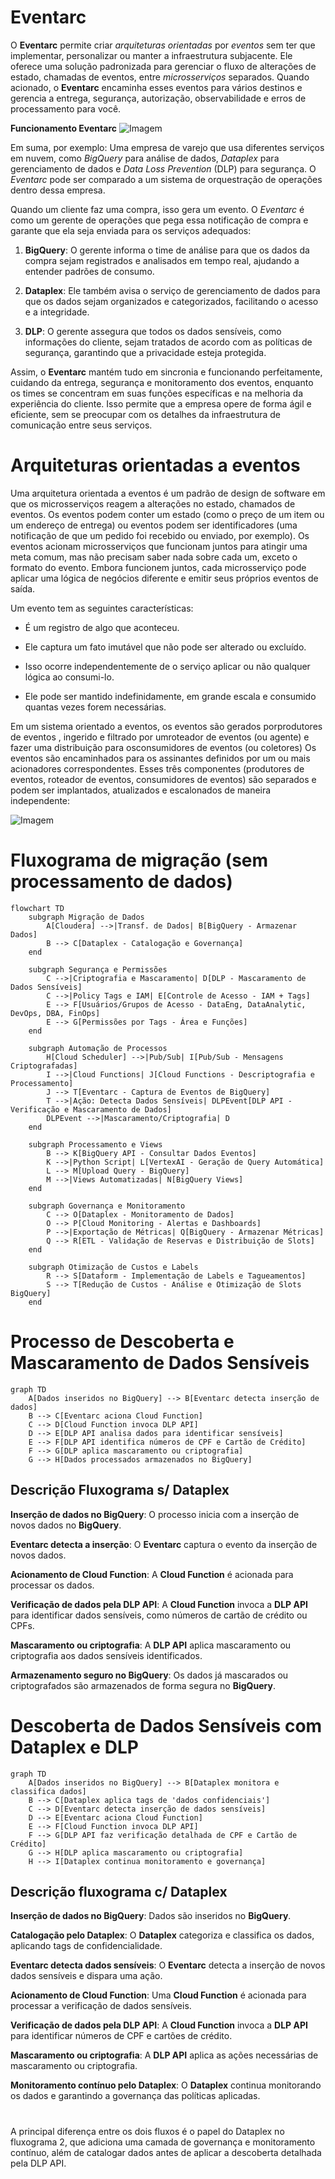 # Eventarc
O **Eventarc** permite criar *arquiteturas orientadas* por *eventos* sem ter que implementar, personalizar ou manter a infraestrutura subjacente. Ele oferece uma solução padronizada para gerenciar o fluxo de alterações de estado, chamadas de eventos, entre *microsserviços* separados. Quando acionado, o **Eventarc** encaminha esses eventos para vários destinos e gerencia a entrega, segurança, autorização, observabilidade e erros de processamento para você.

**Funcionamento Eventarc**
![Imagem](/Reports/imagens/Captura%20de%20tela%202024-10-07%20132828.png)

Em suma, por exemplo: Uma empresa de varejo que usa diferentes serviços em nuvem, como *BigQuery* para análise de dados, *Dataplex* para gerenciamento de dados e *Data Loss Prevention* (DLP) para segurança. O *Eventarc* pode ser comparado a um sistema de orquestração de operações dentro dessa empresa.

Quando um cliente faz uma compra, isso gera um evento. O *Eventarc* é como um gerente de operações que pega essa notificação de compra e garante que ela seja enviada para os serviços adequados:

1. **BigQuery**: O gerente informa o time de análise para que os dados da compra sejam registrados e analisados em tempo real, ajudando a entender padrões de consumo.

2. **Dataplex**: Ele também avisa o serviço de gerenciamento de dados para que os dados sejam organizados e categorizados, facilitando o acesso e a integridade.

3. **DLP**: O gerente assegura que todos os dados sensíveis, como informações do cliente, sejam tratados de acordo com as políticas de segurança, garantindo que a privacidade esteja protegida.

Assim, o **Eventarc** mantém tudo em sincronia e funcionando perfeitamente, cuidando da entrega, segurança e monitoramento dos eventos, enquanto os times se concentram em suas funções específicas e na melhoria da experiência do cliente. Isso permite que a empresa opere de forma ágil e eficiente, sem se preocupar com os detalhes da infraestrutura de comunicação entre seus serviços.
#
# Arquiteturas orientadas a eventos
Uma arquitetura orientada a eventos é um padrão de design de software em que os microsserviços reagem a alterações no estado, chamados de eventos. Os eventos podem conter um estado (como o preço de um item ou um endereço de entrega) ou eventos podem ser identificadores (uma notificação de que um pedido foi recebido ou enviado, por exemplo). Os eventos acionam microsserviços que funcionam juntos para atingir uma meta comum, mas não precisam saber nada sobre cada um, exceto o formato do evento. Embora funcionem juntos, cada microsserviço pode aplicar uma lógica de negócios diferente e emitir seus próprios eventos de saída.

Um evento tem as seguintes características:

 - É um registro de algo que aconteceu.

 - Ele captura um fato imutável que não pode ser alterado ou excluído.

 - Isso ocorre independentemente de o serviço aplicar ou não qualquer lógica ao consumi-lo.

 - Ele pode ser mantido indefinidamente, em grande escala e consumido quantas vezes forem necessárias.

Em um sistema orientado a eventos, os eventos são gerados porprodutores de eventos , ingerido e filtrado por umroteador de eventos (ou agente) e fazer uma distribuição para osconsumidores de eventos (ou coletores) Os eventos são encaminhados para os assinantes definidos por um ou mais acionadores correspondentes. Esses três componentes (produtores de eventos, roteador de eventos, consumidores de eventos) são separados e podem ser implantados, atualizados e escalonados de maneira independente:

![Imagem](/Reports/imagens/Captura%20de%20tela%202024-10-07%20141923.png)

#
# Fluxograma de migração (sem processamento de dados)

```mermaid
flowchart TD
    subgraph Migração de Dados
        A[Cloudera] -->|Transf. de Dados| B[BigQuery - Armazenar Dados]
        B --> C[Dataplex - Catalogação e Governança]
    end

    subgraph Segurança e Permissões
        C -->|Criptografia e Mascaramento| D[DLP - Mascaramento de Dados Sensíveis]
        C -->|Policy Tags e IAM| E[Controle de Acesso - IAM + Tags]
        E --> F[Usuários/Grupos de Acesso - DataEng, DataAnalytic, DevOps, DBA, FinOps]
        E --> G[Permissões por Tags - Área e Funções]
    end

    subgraph Automação de Processos
        H[Cloud Scheduler] -->|Pub/Sub| I[Pub/Sub - Mensagens Criptografadas]
        I -->|Cloud Functions| J[Cloud Functions - Descriptografia e Processamento]
        J --> T[Eventarc - Captura de Eventos de BigQuery]
        T -->|Ação: Detecta Dados Sensíveis| DLPEvent[DLP API - Verificação e Mascaramento de Dados]
        DLPEvent -->|Mascaramento/Criptografia| D
    end

    subgraph Processamento e Views
        B --> K[BigQuery API - Consultar Dados Eventos]
        K -->|Python Script| L[VertexAI - Geração de Query Automática]
        L --> M[Upload Query - BigQuery]
        M -->|Views Automatizadas| N[BigQuery Views]
    end

    subgraph Governança e Monitoramento
        C --> O[Dataplex - Monitoramento de Dados]
        O --> P[Cloud Monitoring - Alertas e Dashboards]
        P -->|Exportação de Métricas| Q[BigQuery - Armazenar Métricas]
        Q --> R[ETL - Validação de Reservas e Distribuição de Slots]
    end

    subgraph Otimização de Custos e Labels
        R --> S[Dataform - Implementação de Labels e Tagueamentos]
        S --> T[Redução de Custos - Análise e Otimização de Slots BigQuery]
    end

```
#
# Processo de Descoberta e Mascaramento de Dados Sensíveis
```mermaid
graph TD
    A[Dados inseridos no BigQuery] --> B[Eventarc detecta inserção de dados]
    B --> C[Eventarc aciona Cloud Function]
    C --> D[Cloud Function invoca DLP API]
    D --> E[DLP API analisa dados para identificar sensíveis]
    E --> F[DLP API identifica números de CPF e Cartão de Crédito]
    F --> G[DLP aplica mascaramento ou criptografia]
    G --> H[Dados processados armazenados no BigQuery]

```
## Descrição Fluxograma s/ Dataplex
**Inserção de dados no BigQuery**: O processo inicia com a inserção de novos dados no **BigQuery**.

**Eventarc detecta a inserção**: O **Eventarc** captura o evento da inserção de novos dados.

**Acionamento de Cloud Function**: A **Cloud Function** é acionada para processar os dados.

**Verificação de dados pela DLP API**: A **Cloud Function** invoca a **DLP API** para identificar dados sensíveis, como números de cartão de crédito ou CPFs.

**Mascaramento ou criptografia**: A **DLP API** aplica mascaramento ou criptografia aos dados sensíveis identificados.

**Armazenamento seguro no BigQuery**: Os dados já mascarados ou criptografados são armazenados de forma segura no **BigQuery**.
#
# Descoberta de Dados Sensíveis com Dataplex e DLP
```mermaid
graph TD
    A[Dados inseridos no BigQuery] --> B[Dataplex monitora e classifica dados]
    B --> C[Dataplex aplica tags de 'dados confidenciais']
    C --> D[Eventarc detecta inserção de dados sensíveis]
    D --> E[Eventarc aciona Cloud Function]
    E --> F[Cloud Function invoca DLP API]
    F --> G[DLP API faz verificação detalhada de CPF e Cartão de Crédito]
    G --> H[DLP aplica mascaramento ou criptografia]
    H --> I[Dataplex continua monitoramento e governança]

```
## Descrição fluxograma c/ Dataplex
**Inserção de dados no BigQuery**: Dados são inseridos no **BigQuery**.

**Catalogação pelo Dataplex**: O **Dataplex** categoriza e classifica os dados, aplicando tags de confidencialidade.

**Eventarc detecta dados sensíveis**: O **Eventarc** detecta a inserção de novos dados sensíveis e dispara uma ação.

**Acionamento de Cloud Function**: Uma **Cloud Function** é acionada para processar a verificação de dados sensíveis.

**Verificação de dados pela DLP API**: A **Cloud Function** invoca a **DLP API** para identificar números de CPF e cartões de crédito.

**Mascaramento ou criptografia**: A **DLP API** aplica as ações necessárias de mascaramento ou criptografia.

**Monitoramento contínuo pelo Dataplex**: O **Dataplex** continua monitorando os dados e garantindo a governança das políticas aplicadas.
#
A principal diferença entre os dois fluxos é o papel do Dataplex no fluxograma 2, que adiciona uma camada de governança e monitoramento contínuo, além de catalogar dados antes de aplicar a descoberta detalhada pela DLP API.